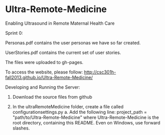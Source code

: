 Ultra-Remote-Medicine
=====================

Enabling Ultrasound in Remote Maternal Health Care

Sprint 0:

Personas.pdf contains the user personas we have so far created.

UserStories.pdf contains the current set of user stories.

The files were uploaded to gh-pages.

To access the website, please follow: http://csc301h-fall2013.github.io/Ultra-Remote-Medicine/

Developing and Running the Server:

1. Download the source files from github
 
2. In the ultraRemoteMedicine folder, create a file called configurationsettings.py
	a. Add the following line: project_path = "path/to/Ultra-Remote-Medicine" where Ultra-Remote-Medicine is the root directory, containing this README. Even on Windows, use forward slashes.
